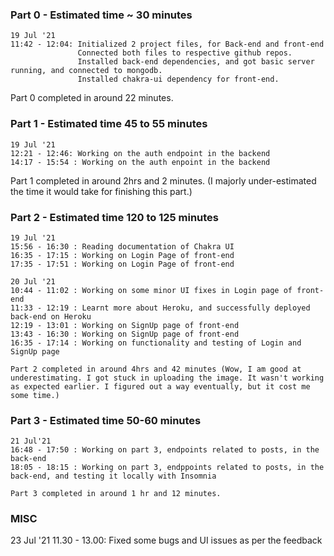### Part 0 - Estimated time ~ 30 minutes
    19 Jul '21
    11:42 - 12:04: Initialized 2 project files, for Back-end and front-end
                   Connected both files to respective github repos.
                   Installed back-end dependencies, and got basic server running, and connected to mongodb.
                   Installed chakra-ui dependency for front-end.

Part 0 completed in around 22 minutes.

### Part 1 - Estimated time 45 to 55 minutes
    19 Jul '21 
    12:21 - 12:46: Working on the auth endpoint in the backend
    14:17 - 15:54 : Working on the auth enpoint in the backend

Part 1 completed in around 2hrs and 2 minutes. (I majorly under-estimated the time it would take for finishing this part.)

### Part 2 - Estimated time 120 to 125 minutes
    19 Jul '21
    15:56 - 16:30 : Reading documentation of Chakra UI
    16:35 - 17:15 : Working on Login Page of front-end
    17:35 - 17:51 : Working on Login Page of front-end
    
    20 Jul '21
    10:44 - 11:02 : Working on some minor UI fixes in Login page of front-end
    11:33 - 12:19 : Learnt more about Heroku, and successfully deployed back-end on Heroku
    12:19 - 13:01 : Working on SignUp page of front-end
    13:43 - 16:30 : Working on SignUp page of front-end
    16:35 - 17:14 : Working on functionality and testing of Login and SignUp page

    Part 2 completed in around 4hrs and 42 minutes (Wow, I am good at underestimating. I got stuck in uploading the image. It wasn't working as expected earlier. I figured out a way eventually, but it cost me some time.)

### Part 3 - Estimated time 50-60 minutes
    21 Jul'21
    16:48 - 17:50 : Working on part 3, endpoints related to posts, in the back-end
    18:05 - 18:15 : Working on part 3, endppoints related to posts, in the back-end, and testing it locally with Insomnia

    Part 3 completed in around 1 hr and 12 minutes.
### MISC
23 Jul '21
11.30 - 13.00: Fixed some bugs and UI issues as per the feedback